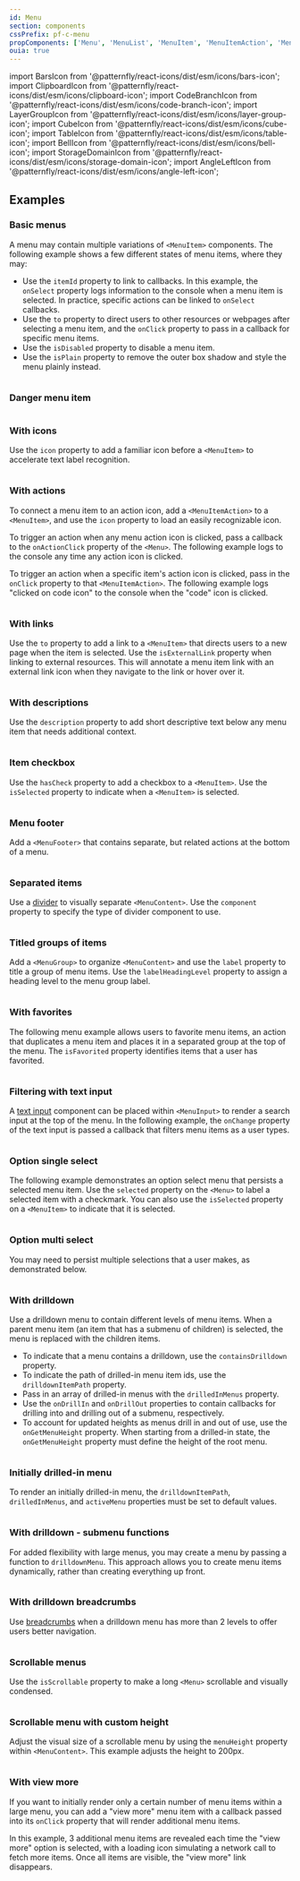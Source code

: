 ```yaml
---
id: Menu
section: components
cssPrefix: pf-c-menu
propComponents: ['Menu', 'MenuList', 'MenuItem', 'MenuItemAction', 'MenuContent', 'MenuInput', 'MenuGroup']
ouia: true
---
```


import BarsIcon from '@patternfly/react-icons/dist/esm/icons/bars-icon';
import ClipboardIcon from '@patternfly/react-icons/dist/esm/icons/clipboard-icon';
import CodeBranchIcon from '@patternfly/react-icons/dist/esm/icons/code-branch-icon';
import LayerGroupIcon from '@patternfly/react-icons/dist/esm/icons/layer-group-icon';
import CubeIcon from '@patternfly/react-icons/dist/esm/icons/cube-icon';
import TableIcon from '@patternfly/react-icons/dist/esm/icons/table-icon';
import BellIcon from '@patternfly/react-icons/dist/esm/icons/bell-icon';
import StorageDomainIcon from '@patternfly/react-icons/dist/esm/icons/storage-domain-icon';
import AngleLeftIcon from '@patternfly/react-icons/dist/esm/icons/angle-left-icon';

## Examples

### Basic menus

A menu may contain multiple variations of `<MenuItem>` components. The following example shows a few different states of menu items, where they may:

- Use the `itemId` property to link to callbacks. In this example, the `onSelect` property logs information to the console when a menu item is selected. In practice, specific actions can be linked to `onSelect` callbacks.
- Use the `to` property to direct users to other resources or webpages after selecting a menu item, and the `onClick` property to pass in a callback for specific menu items.
- Use the `isDisabled` property to disable a menu item. 
- Use the `isPlain` property to remove the outer box shadow and style the menu plainly instead. 

```ts file="MenuBasic.tsx"
```

### Danger menu item

```ts file="MenuDangerMenuItem.tsx"
```

### With icons

Use the `icon` property to add a familiar icon before a `<MenuItem>` to accelerate text label recognition.

```ts file="MenuWithIcons.tsx"
```

### With actions

To connect a menu item to an action icon, add a `<MenuItemAction>` to a `<MenuItem>`, and use the `icon` property to load an easily recognizable icon.  

To trigger an action when any menu action icon is clicked, pass a callback to the `onActionClick` property of the `<Menu>`. The following example logs to the console any time any action icon is clicked. 

To trigger an action when a specific item's action icon is clicked, pass in the `onClick` property to that `<MenuItemAction>`. The following example logs "clicked on code icon" to the console when the "code" icon is clicked. 

```ts file="MenuWithActions.tsx"
```

### With links

Use the `to` property to add a link to a `<MenuItem>` that directs users to a new page when the item is selected. Use the `isExternalLink` property when linking to external resources. This will annotate a menu item link with an external link icon when they navigate to the link or hover over it.

```ts file="MenuWithLinks.tsx"
```

### With descriptions

Use the `description` property to add short descriptive text below any menu item that needs additional context. 

```ts file="MenuWithDescription.tsx"
```

### Item checkbox

Use the `hasCheck` property to add a checkbox to a `<MenuItem>`. Use the `isSelected` property to indicate when a `<MenuItem>` is selected.

```ts file="./MenuWithCheckbox.tsx" isBeta
```

### Menu footer

Add a `<MenuFooter>` that contains separate, but related actions at the bottom of a menu.

```ts file="MenuWithFooter.tsx"
```

### Separated items

Use a [divider](/components/divider) to visually separate `<MenuContent>`. Use the `component` property to specify the type of divider component to use. 

```ts file="MenuWithSeparators.tsx"
```

### Titled groups of items

Add a `<MenuGroup>` to organize `<MenuContent>` and use the `label` property to title a group of menu items. Use the `labelHeadingLevel` property to assign a heading level to the menu group label. 

```ts file="MenuWithTitledGroups.tsx"
```

### With favorites

The following menu example allows users to favorite menu items, an action that duplicates a menu item and places it in a separated group at the top of the menu. The `isFavorited` property identifies items that a user has favorited.

```ts file="MenuWithFavorites.tsx"
```

### Filtering with text input

A [text input](/components/text-input) component can be placed within `<MenuInput>` to render a search input at the top of the menu. In the following example, the `onChange` property of the text input is passed a callback that filters menu items as a user types.

```ts file="MenuFilteringWithTextInput.tsx"
```

### Option single select

The following example demonstrates an option select menu that persists a selected menu item. Use the `selected` property on the `<Menu>` to label a selected item with a checkmark. You can also use the `isSelected` property on a `<MenuItem>` to indicate that it is selected.

```ts file="MenuOptionSingleSelect.tsx"
```

### Option multi select

You may need to persist multiple selections that a user makes, as demonstrated below.

```ts file="MenuOptionMultiSelect.tsx"
```

### With drilldown

Use a drilldown menu to contain different levels of menu items. When a parent menu item (an item that has a submenu of children) is selected, the menu is replaced with the children items. 

- To indicate that a menu contains a drilldown, use the `containsDrilldown` property.
- To indicate the path of drilled-in menu item ids, use the `drilldownItemPath` property. 
- Pass in an array of drilled-in menus with the `drilledInMenus` property.
- Use the `onDrillIn` and `onDrillOut` properties to contain callbacks for drilling into and drilling out of a submenu, respectively. 
- To account for updated heights as menus drill in and out of use, use the `onGetMenuHeight` property. When starting from a drilled-in state, the `onGetMenuHeight` property must define the height of the root menu.

```ts file="./MenuWithDrilldown.tsx" isBeta
```

### Initially drilled-in menu

To render an initially drilled-in menu, the `drilldownItemPath`, `drilledInMenus`, and `activeMenu` properties must be set to default values.

```ts file="./MenuWithDrilldownInitialState.tsx" isBeta
```

### With drilldown - submenu functions

For added flexibility with large menus, you may create a menu by passing a function to `drilldownMenu`. This approach allows you to create menu items dynamically, rather than creating everything up front.

```ts file="./MenuWithDrilldownSubmenuFunctions.tsx" isBeta
```

### With drilldown breadcrumbs

Use [breadcrumbs](/components/breadcrumb) when a drilldown menu has more than 2 levels to offer users better navigation.

```ts file="MenuWithDrilldownBreadcrumbs.tsx" isBeta
```

### Scrollable menus

Use the `isScrollable` property to make a long `<Menu>` scrollable and visually condensed.

```ts file="MenuScrollable.tsx"
```

### Scrollable menu with custom height

Adjust the visual size of a scrollable menu by using the `menuHeight` property within `<MenuContent>`. This example adjusts the height to 200px.

```ts file="MenuScrollableCustomMenuHeight.tsx"
```

### With view more

If you want to initially render only a certain number of menu items within a large menu, you can add a "view more" menu item with a callback passed into its `onClick` property that will render additional menu items.

In this example, 3 additional menu items are revealed each time the "view more" option is selected, with a loading icon simulating a network call to fetch more items. Once all items are visible, the "view more" link disappears.

```ts file="MenuWithViewMore.tsx"
```
